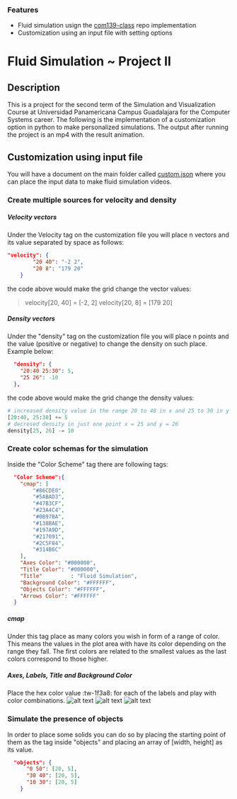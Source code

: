 ### Features

- Fluid simulation usign the [com139-class](http:/https://github.com/gcastillo56/com139-class/ "com139-class") repo implementation
- Customization using an input file with setting options

# Fluid Simulation ~ Project II

## Description
This is a project for the second term of the Simulation and Visualization Course at Universidad Panamericana Campus Guadalajara for the Computer Systems career. The following is the implementation of a customization option in python to make personalized simulations.
The output after running the project is an mp4 with the result animation.
## Customization using input file
You will have a document on the main folder called [custom.json](https://github.com/fergallocruz/Simulation_and_Visualization_projects/blob/Game_of_life_p1/Fluid_Sim/custom.json "custom.json") where you can place the input data to make fluid simulation videos.
### Create multiple sources for velocity and density
##### Velocity vectors
Under the Velocity tag on the customization file you will place n vectors and its value separated by space as follows:
```json
"velocity": {
        "20 40": "-2 2",
        "20 8": "179 20"
    }
```
the code above would make the grid change the vector values:
> velocity[20, 40] = [-2, 2]
velocity[20, 8] = [179 20]

##### Density vectors
Under the "density" tag on the customization file you will place n points and the value (positive or negative)  to change the density on such place. Example below:
```json
  "density": {
    "20:40 25:30": 5,
    "25 26": -10
  },
```
the code above would make the grid change the density values:
```python
# increased density value in the range 20 to 40 in x and 25 to 30 in y 
[20:40, 25:30] += 5 
# decresed density in just one point x = 25 and y = 26
density[25, 26] -= 10 
```
### Create color schemas for the simulation
Inside the "Color Scheme" tag there are following tags:
```json
  "Color Scheme":{
    "cmap": [
        "#86CDE0",
        "#5ABAD3",
        "#47B3CF",
        "#23A4C4",
        "#0B97BA",
        "#138BAE",
        "#197A9D",
        "#217091",
        "#2C5F84",
        "#314B6C"
    ],
    "Axes Color": "#000000",
    "Title Color": "#000000",
	"Title"			: "Fluid Simulation",
    "Background Color": "#FFFFFF",
    "Objects Color": "#FFFFFF",
    "Arrows Color": "#FFFFFF"
  }
```
##### cmap
Under this tag place as many colors you wish in form of a range of color. This means the values in the plot area with have its color depending on the range they fall. The first colors are related to the smallest values as the last colors correspond to those higher.

##### Axes, Labels, Title and Background Color
Place the hex color value :tw-1f3a8: for each of the labels and play with color combinations.
![alt text](https://github.com/fergallocruz/Simulation_and_Visualization_projects/blob/Game_of_life_p1/Fluid_Sim/Screenshots/Figure%202021-04-18%20133511.png?raw=true)
![alt text](https://github.com/fergallocruz/Simulation_and_Visualization_projects/blob/Game_of_life_p1/Fluid_Sim/Screenshots/Figure%202021-04-18%20215715.png?raw=true)
![alt text](https://github.com/fergallocruz/Simulation_and_Visualization_projects/blob/Game_of_life_p1/Fluid_Sim/Screenshots/Figure%202021-04-18%20215734.png?raw=true)

### Simulate the presence of objects
In order to place some solids you can do so by placing the starting point of them as the tag inside "objects" and placing an array of [width, height] as its value.
```json
  "objects": {
      "0 50": [20, 5],
      "30 40": [20, 5],
      "10 30": [20, 5]
    }
```
